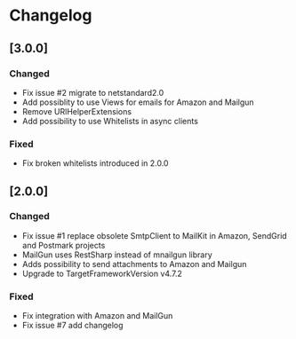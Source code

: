 ﻿# Changelog

## [3.0.0]

### Changed
- Fix issue #2 migrate to netstandard2.0
- Add possiblity to use Views for emails for Amazon and Mailgun
- Remove URlHelperExtensions
- Add possibility to use Whitelists in async clients

### Fixed
- Fix broken whitelists introduced in 2.0.0

## [2.0.0]

### Changed
- Fix issue #1 replace obsolete SmtpClient to MailKit in Amazon, SendGrid and Postmark projects
- MailGun uses RestSharp instead of mnailgun library
- Adds possibility to send attachments to Amazon and Mailgun
- Upgrade to TargetFrameworkVersion v4.7.2

### Fixed
- Fix integration with Amazon and MailGun
- Fix issue #7 add changelog
